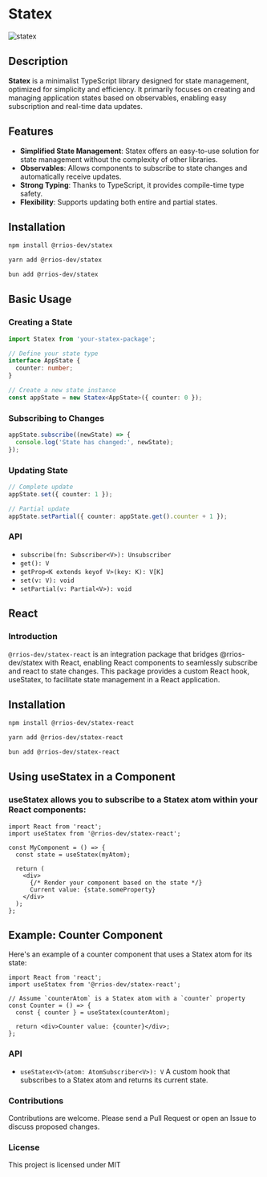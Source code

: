 # Statex

![statex](https://github.com/rrios-dev/statex/blob/main/statex.png?raw=true)

## Description

**Statex** is a minimalist TypeScript library designed for state management, optimized for simplicity and efficiency. It primarily focuses on creating and managing application states based on observables, enabling easy subscription and real-time data updates.

## Features

- **Simplified State Management**: Statex offers an easy-to-use solution for state management without the complexity of other libraries.
- **Observables**: Allows components to subscribe to state changes and automatically receive updates.
- **Strong Typing**: Thanks to TypeScript, it provides compile-time type safety.
- **Flexibility**: Supports updating both entire and partial states.

## Installation

```bash
npm install @rrios-dev/statex

yarn add @rrios-dev/statex

bun add @rrios-dev/statex
```

## Basic Usage

### Creating a State

```ts
import Statex from 'your-statex-package';

// Define your state type
interface AppState {
  counter: number;
}

// Create a new state instance
const appState = new Statex<AppState>({ counter: 0 });
```

### Subscribing to Changes

```ts
appState.subscribe((newState) => {
  console.log('State has changed:', newState);
});
```

### Updating State

```ts
// Complete update
appState.set({ counter: 1 });

// Partial update
appState.setPartial({ counter: appState.get().counter + 1 });
```

### API

- `subscribe(fn: Subscriber<V>): Unsubscriber`
- `get(): V`
- `getProp<K extends keyof V>(key: K): V[K]`
- `set(v: V): void`
- `setPartial(v: Partial<V>): void`

## React

### Introduction

`@rrios-dev/statex-react` is an integration package that bridges @rrios-dev/statex with React, enabling React components to seamlessly subscribe and react to state changes. This package provides a custom React hook, useStatex, to facilitate state management in a React application.

## Installation

```bash
npm install @rrios-dev/statex-react

yarn add @rrios-dev/statex-react

bun add @rrios-dev/statex-react
```

## Using useStatex in a Component

### useStatex allows you to subscribe to a Statex atom within your React components:

```tsx
import React from 'react';
import useStatex from '@rrios-dev/statex-react';

const MyComponent = () => {
  const state = useStatex(myAtom);

  return (
    <div>
      {/* Render your component based on the state */}
      Current value: {state.someProperty}
    </div>
  );
};
```

## Example: Counter Component

Here's an example of a counter component that uses a Statex atom for its state:

```tsx
import React from 'react';
import useStatex from '@rrios-dev/statex-react';

// Assume `counterAtom` is a Statex atom with a `counter` property
const Counter = () => {
  const { counter } = useStatex(counterAtom);

  return <div>Counter value: {counter}</div>;
};
```

### API

- `useStatex<V>(atom: AtomSubscriber<V>): V` A custom hook that subscribes to a Statex atom and returns its current state.

### Contributions

Contributions are welcome. Please send a Pull Request or open an Issue to discuss proposed changes.

### License

This project is licensed under MIT
